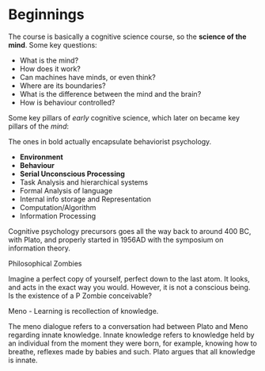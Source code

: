# Beginnings

The course is basically a cognitive science course, so the **science of the mind**. Some key questions:

* What is the mind?
* How does it work?
* Can machines have minds, or even think?
* Where are its boundaries?
* What is the difference between the mind and the brain?
* How is behaviour controlled?

Some key pillars of _early_ cognitive science, which later on became key pillars of the _mind_:

The ones in bold actually encapsulate behaviorist psychology.

* **Environment**
* **Behaviour**
* **Serial Unconscious Processing**
* Task Analysis and hierarchical systems
* Formal Analysis of language
* Internal info storage and Representation
* Computation/Algorithm
* Information Processing

Cognitive psychology precursors goes all the way back to around 400 BC, with Plato, and properly started in 1956AD with the symposium on information theory.



Philosophical Zombies

Imagine a perfect copy of yourself, perfect down to the last atom. It looks, and acts in the exact way you would. However, it is not a conscious being. Is the existence of a P Zombie conceivable? 

Meno - Learning is recollection of knowledge.

The meno dialogue refers to a conversation had between Plato and Meno regarding innate knowledge. Innate knowledge refers to knowledge held by an individual from the moment they were born, for example, knowing how to breathe, reflexes made by babies and such. Plato argues that all knowledge is innate. 

